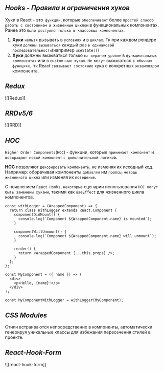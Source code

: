 ## _Hooks - Правила и ограничения хуков_

Хуки в React - это` функции`, которые `обеспечивают` более `простой способ работы с состоянием и жизненным циклом` в функциональных компонентах. Ранее это `было доступно только в классовых компонентах`.

1. **Хуки** `нельзя` вызывать в `условиях` и в `циклах`.
   Тк при каждом рендере хуки `должны вызываться` каждый раз `в одинаковой последовательности`(например `useState()`)
2. **Хуки** должны вызываться только `на верхнем уровне` в `функциональных компонентах` или в `custom-ных хуках`.
   `Не могут` вызываться `в обычных функциях,` тк React `связывает состояние` хука с конкретных `экземпляром` компонента.

## _Redux_

![[Redux]]

## _RRDv5/6_

![[RRD]]

## _HOC_

`Higher Order Components`(`HOC`) - функции, которые `принимают компонент` и `возвращают новый компонент` `с дополнительной логикой`. 

**HOC** позволяют `декорировать` `компоненты`, не изменяя их исходный код.
Например: оборачивая компоненты `добавляя` им `пропсы`, `методы жизненного цикла` или изменяя их `поведение`.

С появлением `React Hooks`, `некоторые` сценарии использования `HOC могут быть заменены хуками`, такими как `useEffect` для жизненного цикла компонентов.

```
const withLogger = (WrappedComponent) => {
  return class WithLogger extends React.Component {
    componentDidMount() {
      console.log(`Component ${WrappedComponent.name} is mounted`);
    }

    componentWillUnmount() {
      console.log(`Component ${WrappedComponent.name} will unmount`);
    }

    render() {
      return <WrappedComponent {...this.props} />;
    }
  };
};

const MyComponent = ({ name }) => (
  <div>
    <p>Hello, {name}!</p>
  </div>
);

const MyComponentWithLogger = withLogger(MyComponent);
```

## _CSS Modules_

Стили встраиваются непосредственно в компоненты, автоматически генерируя уникальные классы для избежания пересечения стилей в проекте.

## _React-Hook-Form_

![[react-hook-form]]